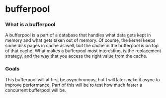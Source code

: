 # bufferpool

### What is a bufferpool

A bufferpool is a part of a database that handles what data gets kept in memory and what gets taken out of memory. Of course, the kernel keeps some disk pages in cache as well, but the cache in the bufferpool is on top of that cache. What makes a bufferpool most interesting, is the replacement strategy, and the way that you access the right value from the cache.

### Goals

This bufferpool will at first be asynchronous, but I will later make it async to improve performance. Part of this will be to test how much faster a concurrent bufferpool will be.
